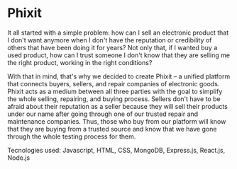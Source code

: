 # Phixit

It all started with a simple problem: how can I sell an electronic product that I don't want anymore when I don't have the reputation or credibility of others that have been doing it for years? Not only that, if I wanted buy a used product, how can I trust someone I don't know that they are selling me the right product, working in the right conditions? 

With that in mind, that's why we decided to create Phixit – a unified platform that connects buyers, sellers, and repair companies of electronic goods. Phixit acts as a medium between all three parties with the goal to simplify the whole selling, repairing, and buying process. Sellers don't have to be afraid about their reputation as a seller because they will sell their products under our name after going through one of our trusted repair and maintenance companies. Thus, those who buy from our platform will know that they are buying from a trusted source and know that we have gone through the whole testing process for them.

Tecnologies used: Javascript, HTML, CSS, MongoDB, Express.js, React.js, Node.js
